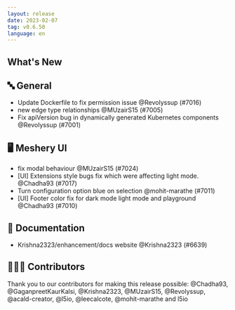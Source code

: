```yaml
---
layout: release
date: 2023-02-07
tag: v0.6.50
language: en
---
```


## What's New
## 🔤 General
- Update Dockerfile to fix permission issue @Revolyssup (#7016)
- new edge type relationships @MUzairS15 (#7005)
- Fix apiVersion bug in dynamically generated Kubernetes components @Revolyssup (#7001)

## 🖥 Meshery UI

- fix modal behaviour @MUzairS15 (#7024)
- [UI] Extensions style bugs fix which were affecting light mode. @Chadha93 (#7017)
- Turn configuration option blue on selection  @mohit-marathe (#7011)
- [UI] Footer color fix for dark mode light mode and playground @Chadha93 (#7010)

## 📖 Documentation

- Krishna2323/enhancement/docs website @Krishna2323 (#6639)

## 👨🏽‍💻 Contributors

Thank you to our contributors for making this release possible:
@Chadha93, @GaganpreetKaurKalsi, @Krishna2323, @MUzairS15, @Revolyssup, @acald-creator, @l5io, @leecalcote, @mohit-marathe and l5io
